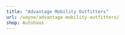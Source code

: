 ```yaml
---
title: "Advantage Mobility Outfitters"
url: /wayne/advantage-mobility-outfitters/
shop: Autohaus
---
```

